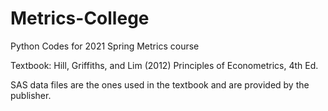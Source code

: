 # Metrics-College
Python Codes for 2021 Spring Metrics course

Textbook: Hill, Griffiths, and Lim (2012) Principles of Econometrics, 4th Ed.

SAS data files are the ones used in the textbook and are provided by the publisher.
